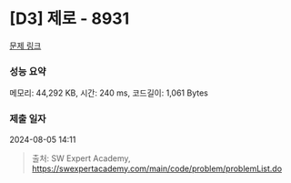 # [D3] 제로 - 8931 

[문제 링크](https://swexpertacademy.com/main/code/problem/problemDetail.do?contestProbId=AW5jBWLq7jwDFATQ) 

### 성능 요약

메모리: 44,292 KB, 시간: 240 ms, 코드길이: 1,061 Bytes

### 제출 일자

2024-08-05 14:11



> 출처: SW Expert Academy, https://swexpertacademy.com/main/code/problem/problemList.do
